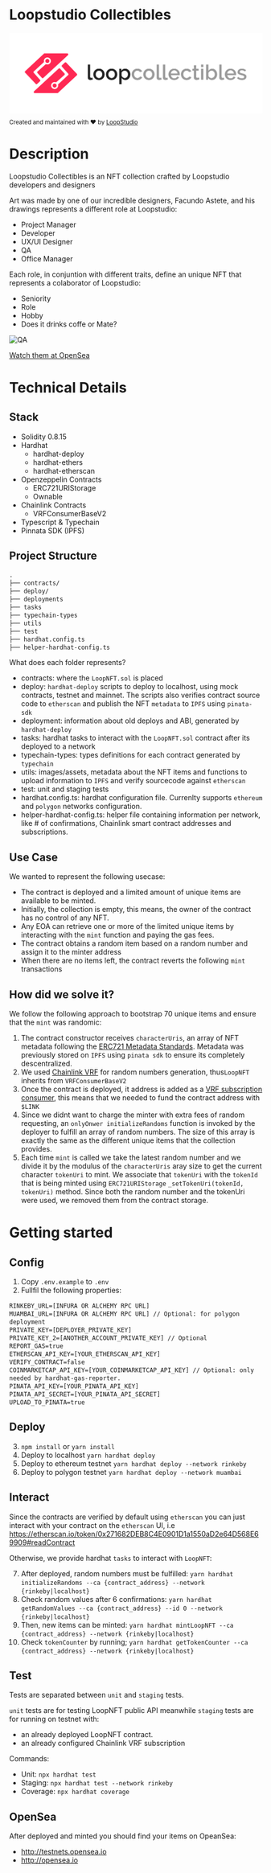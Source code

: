 # Loopstudio Collectibles

![Loopcollectibles](loopcollectibles.png)
<sub> Created and maintained with ❤️ by <a href="[https://loopstudio.dev/](https://loopstudio.dev/)">LoopStudio</a> </sub>

# Description

Loopstudio Collectibles is an NFT collection crafted by Loopstudio developers and designers

Art was made by one of our incredible designers, Facundo Astete, and his drawings represents a different role at Loopstudio:

- Project Manager
- Developer
- UX/UI Designer
- QA
- Office Manager

Each role, in conjuntion with different traits, define an unique NFT that represents a colaborator of Loopstudio:

- Seniority
- Role
- Hobby
- Does it drinks coffe or Mate?


![QA](https://lh3.googleusercontent.com/SB7QL3Y5Bfzs77HYy1NkDV54_vaLbo5hMaQ1cRbouw_zzzUzPoXhiWdnPWtKvlaRBGNMeSmoTon4qDUoNwYLpKWhwzo7ZjqeCnci=s0)

[Watch them at OpenSea](https://testnets.opensea.io/collection/loopcollectibles)


# Technical Details

## Stack

- Solidity 0.8.15
- Hardhat
  - hardhat-deploy
  - hardhat-ethers
  - hardhat-etherscan
- Openzeppelin Contracts
  - ERC721URIStorage
  - Ownable
- Chainlink Contracts
  - VRFConsumerBaseV2
- Typescript & Typechain
- Pinnata SDK (IPFS)

## Project Structure

```
.
├── contracts/
├── deploy/
├── deployments
├── tasks
├── typechain-types
├── utils
├── test
├── hardhat.config.ts
├── helper-hardhat-config.ts
```

What does each folder represents?

- contracts: where the `LoopNFT.sol` is placed
- deploy: `hardhat-deploy` scripts to deploy to localhost, using mock contracts, testnet and mainnet. The scripts also verifies contract source code to `etherscan` and publish the NFT `metadata` to `IPFS` using `pinata-sdk`
- deployment: information about old deploys and ABI, generated by `hardhat-deploy`
- tasks: hardhat tasks to interact with the `LoopNFT.sol` contract after its deployed to a network
- typechain-types: types definitions for each contract generated by `typechain`
- utils: images/assets, metadata about the NFT items and functions to upload information to `IPFS` and verify sourcecode against `etherscan`
- test: unit and staging tests
- hardhat.config.ts: hardhat configuration file. Currenlty supports `ethereum` and `polygon` networks configuration.
- helper-hardhat-config.ts: helper file containing information per network, like # of confirmations, Chainlink smart contract addresses and subscriptions.

## Use Case

We wanted to represent the following usecase:

- The contract is deployed and a limited amount of unique items are available to be minted.
- Initially, the collection is empty, this means, the owner of the contract has no control of any NFT.
- Any EOA can retrieve one or more of the limited unique items by interacting with the `mint` function and paying the gas fees.
- The contract obtains a random item based on a random number and assign it to the minter address
- When there are no items left, the contract reverts the following `mint` transactions

## How did we solve it?

We follow the following approach to bootstrap 70 unique items and ensure that the `mint` was randomic:

1. The contract constructor receives `characterUris`, an array of NFT metadata following the [ERC721 Metadata Standards](https://docs.opensea.io/docs/metadata-standards). Metadata was previously stored on `IPFS` using `pinata sdk` to ensure its completely descentralized.
2. We used [Chainlink VRF](https://docs.chain.link/docs/chainlink-vrf/) for random numbers generation, thus`LoopNFT` inherits from `VRFConsumerBaseV2`
3. Once the contract is deployed, it address is added as a [VRF subscription consumer](https://vrf.chain.link), this means that we needed to fund the contract address with `$LINK`
4. Since we didnt want to charge the minter with extra fees of random requesting, an `onlyOnwer initializeRandoms` function is invoked by the deployer to fulfill an array of random numbers. The size of this array is exactly the same as the different unique items that the collection provides.
5. Each time `mint` is called we take the latest random number and we divide it by the modulus of the `characterUris` aray size to get the current character `tokenUri` to mint. We associate that `tokenUri` with the `tokenId` that is being minted using `ERC721URIStorage` `_setTokenUri(tokenId, tokenUri)` method. Since both the random number and the tokenUri were used, we removed them from the contract storage.

# Getting started

## Config

1. Copy `.env.example` to `.env`
2. Fullfil the following properties:

```
RINKEBY_URL=[INFURA OR ALCHEMY RPC URL]
MUAMBAI_URL=[INFURA OR ALCHEMY RPC URL] // Optional: for polygon deployment
PRIVATE_KEY=[DEPLOYER_PRIVATE_KEY]
PRIVATE_KEY_2=[ANOTHER_ACCOUNT_PRIVATE_KEY] // Optional
REPORT_GAS=true
ETHERSCAN_API_KEY=[YOUR_ETHERSCAN_API_KEY]
VERIFY_CONTRACT=false
COINMARKETCAP_API_KEY=[YOUR_COINMARKETCAP_API_KEY] // Optional: only needed by hardhat-gas-reporter.
PINATA_API_KEY=[YOUR_PINATA_API_KEY]
PINATA_API_SECRET=[YOUR_PINATA_API_SECRET]
UPLOAD_TO_PINATA=true
```

## Deploy

3. `npm install` or `yarn install`
4. Deploy to localhost `yarn hardhat deploy`
5. Deploy to ethereum testnet `yarn hardhat deploy --network rinkeby`
6. Deploy to polygon testnet `yarn hardhat deploy --network muambai`

## Interact

Since the contracts are verified by default using `etherscan` you can just interact with your contract on the `etherscan` UI, i.e https://etherscan.io/token/0x271682DEB8C4E0901D1a1550aD2e64D568E69909#readContract

Otherwise, we provide hardhat `tasks` to interact with `LoopNFT`:

7. After deployed, random numbers must be fulfilled: `yarn hardhat initializeRandoms --ca {contract_address} --network {rinkeby|localhost}`
8. Check random values after 6 confirmations: `yarn hardhat getRandomValues --ca {contract_address} --id 0 --network {rinkeby|localhost}`
9. Then, new items can be minted: `yarn hardhat mintLoopNFT --ca {contract_address} --network {rinkeby|localhost}`
10. Check `tokenCounter` by running; `yarn hardhat getTokenCounter --ca {contract_address} --network {rinkeby|localhost}`

## Test

Tests are separated between `unit` and `staging` tests.

`unit` tests are for testing LoopNFT public API meanwhile `staging` tests are for running on testnet with:

- an already deployed LoopNFT contract.
- an already configured Chainlink VRF subscription

Commands:

- Unit: `npx hardhat test`
- Staging: `npx hardhat test --network rinkeby`
- Coverage: `npx hardhat coverage`

## OpenSea

After deployed and minted you should find your items on OpeanSea:

- http://testnets.opensea.io
- http://opensea.io
